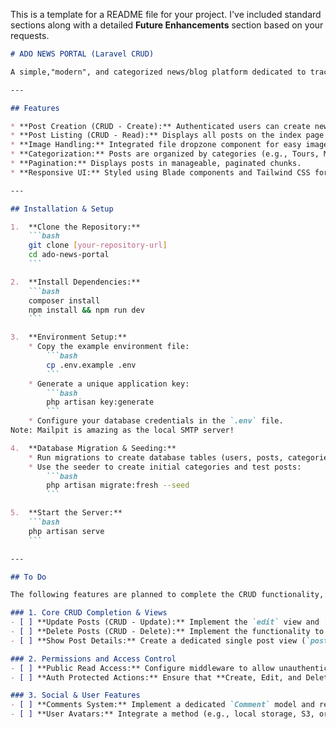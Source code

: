 This is a template for a README file for your project. I've included standard sections along with a detailed **Future Enhancements** section based on your requests.

````markdown
# ADO NEWS PORTAL (Laravel CRUD)

A simple,"modern", and categorized news/blog platform dedicated to tracking news and updates about the artist Ado. Built using the **Laravel** framework and styled with **Tailwind CSS**.

---

## Features

* **Post Creation (CRUD - Create):** Authenticated users can create new posts with a title, content, image, and category.
* **Post Listing (CRUD - Read):** Displays all posts on the index page with a compact card view.
* **Image Handling:** Integrated file dropzone component for easy image upload and preview.
* **Categorization:** Posts are organized by categories (e.g., Tours, Merch, Releases).
* **Pagination:** Displays posts in manageable, paginated chunks.
* **Responsive UI:** Styled using Blade components and Tailwind CSS for a seamless dark mode and responsive experience.

---

## Installation & Setup

1.  **Clone the Repository:**
    ```bash
    git clone [your-repository-url]
    cd ado-news-portal
    ```

2.  **Install Dependencies:**
    ```bash
    composer install
    npm install && npm run dev
    ```

3.  **Environment Setup:**
    * Copy the example environment file:
        ```bash
        cp .env.example .env
        ```
    * Generate a unique application key:
        ```bash
        php artisan key:generate
        ```
    * Configure your database credentials in the `.env` file.
Note: Mailpit is amazing as the local SMTP server!

4.  **Database Migration & Seeding:**
    * Run migrations to create database tables (users, posts, categories).
    * Use the seeder to create initial categories and test posts:
        ```bash
        php artisan migrate:fresh --seed
        ```

5.  **Start the Server:**
    ```bash
    php artisan serve
    ```

---

## To Do

The following features are planned to complete the CRUD functionality, improve my experience, and expand the platform's capabilities.

### 1. Core CRUD Completion & Views
- [ ] **Update Posts (CRUD - Update):** Implement the `edit` view and `update` controller logic to allow authenticated users to modify existing posts.
- [ ] **Delete Posts (CRUD - Delete):** Implement the functionality to delete a post with appropriate security checks.
- [ ] **Show Post Details:** Create a dedicated single post view (`post.show`) to display the full content, image, and post details (e.g., author, timestamp).

### 2. Permissions and Access Control
- [ ] **Public Read Access:** Configure middleware to allow unauthenticated users (guests) to view the post index and post details.
- [ ] **Auth Protected Actions:** Ensure that **Create, Edit, and Delete** actions remain restricted only to authenticated users (e.g., administrator roles).

### 3. Social & User Features
- [ ] **Comments System:** Implement a dedicated `Comment` model and relationship to allow users (and potentially guests) to leave comments on posts.
- [ ] **User Avatars:** Integrate a method (e.g., local storage, S3, or a service like Gravatar) to allow users to add or display profile avatars.
````
